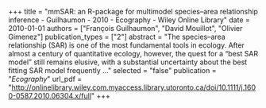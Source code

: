 +++
title = "mmSAR: an R-package for multimodel species–area relationship inference - Guilhaumon - 2010 - Ecography - Wiley Online Library"
date = 2010-01-01
authors = ["François Guilhaumon", "David Mouillot", "Olivier Gimenez"]
publication_types = ["2"]
abstract = "The species–area relationship (SAR) is one of the most fundamental tools in ecology. After almost a century of quantitative ecology, however, the quest for a “best SAR model” still remains elusive, with a substantial uncertainty about the best fitting SAR model frequently ..."
selected = "false"
publication = "*Ecography*"
url_pdf = "http://onlinelibrary.wiley.com.myaccess.library.utoronto.ca/doi/10.1111/j.1600-0587.2010.06304.x/full"
+++

